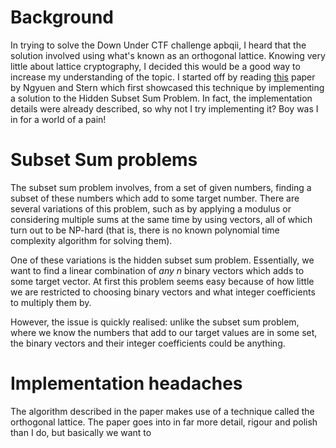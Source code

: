 # Background
In trying to solve the Down Under CTF challenge apbqii, I heard that the solution involved using what's known as an orthogonal lattice. Knowing very little about lattice cryptography, I decided this would be a good way to increase my understanding of the topic. I started off by reading [this](https://link.springer.com/content/pdf/10.1007/3-540-48405-1_3.pdf) paper by Ngyuen and Stern which first showcased this technique by implementing a solution to the Hidden Subset Sum Problem. In fact, the implementation details were already described, so why not I try implementing it? Boy was I in for a world of a pain!

# Subset Sum problems
The subset sum problem involves, from a set of given numbers, finding a subset of these numbers which add to some target number. There are several variations of this problem, such as by applying a modulus or considering multiple sums at the same time by using vectors, all of which turn out to be NP-hard (that is, there is no known polynomial time complexity algorithm for solving them).

One of these variations is the hidden subset sum problem. Essentially, we want to find a linear combination of *any* $n$ binary vectors which adds to some target vector. At first this problem seems easy because of how little we are restricted to choosing binary vectors and what integer coefficients to multiply them by.

However, the issue is quickly realised: unlike the subset sum problem, where we know the numbers that add to our target values are in some set, the binary vectors and their integer coefficients could be anything.

# Implementation headaches
The algorithm described in the paper makes use of a technique called the orthogonal lattice. The paper goes into in far more detail, rigour and polish than I do, but basically we want to 
